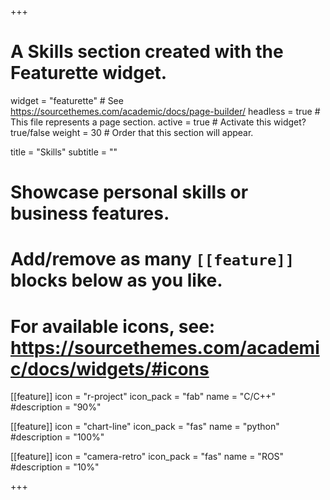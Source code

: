 +++
# A Skills section created with the Featurette widget.
widget = "featurette"  # See https://sourcethemes.com/academic/docs/page-builder/
headless = true  # This file represents a page section.
active = true  # Activate this widget? true/false
weight = 30  # Order that this section will appear.

title = "Skills"
subtitle = ""

# Showcase personal skills or business features.
# 
# Add/remove as many `[[feature]]` blocks below as you like.
# 
# For available icons, see: https://sourcethemes.com/academic/docs/widgets/#icons

[[feature]]
  icon = "r-project"
  icon_pack = "fab"
  name = "C/C++"
  #description = "90%"
  
[[feature]]
  icon = "chart-line"
  icon_pack = "fas"
  name = "python"
  #description = "100%"  
  
[[feature]]
  icon = "camera-retro"
  icon_pack = "fas"
  name = "ROS"
  #description = "10%"

+++
